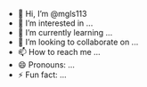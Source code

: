 - 👋 Hi, I’m @mgls113
- 👀 I’m interested in ...
- 🌱 I’m currently learning ...
- 💞️ I’m looking to collaborate on ...
- 📫 How to reach me ...
- 😄 Pronouns: ...
- ⚡ Fun fact: ...

<!---
mgls113/mgls113 is a ✨ special ✨ repository because its `README.md` (this file) appears on your GitHub profile.
You can click the Preview link to take a look at your changes.
--->
